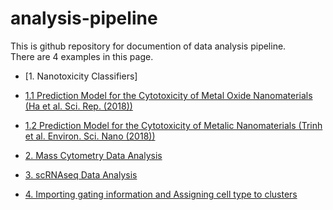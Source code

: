 # analysis-pipeline

This is github repository for documention of data analysis pipeline.  
There are 4 examples in this page.  

- [1. Nanotoxicity Classifiers] 
- [1.1 Prediction Model for the Cytotoxicity of Metal Oxide Nanomaterials (Ha et al. Sci. Rep. (2018))](https://github.com/yoon-lab/analysis-pipeline/blob/main/%231Toxicity/toxicity_classifier.md)  
- [1.2 Prediction Model for the Cytotoxicity of Metalic Nanomaterials (Trinh et al. Environ. Sci. Nano (2018))](https://github.com/yoon-lab/analysis-pipeline/blob/main/%231Toxicity/toxicity_classifier.md)  

- [2. Mass Cytometry Data Analysis](https://github.com/yoon-lab/analysis-pipeline/blob/main/%232Mass/CyTOF_analysis.md)  

- [3. scRNAseq Data Analysis](https://github.com/yoon-lab/analysis-pipeline/blob/main/%233scRNAseq/scRNAseq_analysis.md)

- [4. Importing gating information and Assigning cell type to clusters](https://github.com/yoon-lab/analysis-pipeline/blob/main/%232Mass/Importing_gating_hierarchy.md)
